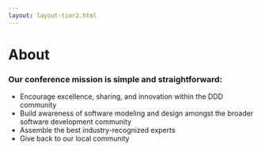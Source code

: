 ```yaml
---
layout: layout-tier2.html
---
```

<div class="section hero about"></div>
<div class="container">
	<div class="col-lg-6 col-lg-offset-3">
		<h1 class="text-center">About</h1>
		<h3>Our conference mission is simple and straightforward:</h3>
		<ul>
			<li>Encourage excellence, sharing, and innovation within the DDD community</li>
			<li>Build awareness of software modeling and design amongst the broader software development community</li>
			<li>Assemble the best industry-recognized experts</li>
			<li>Give back to our local community</li>
		<ul>
	</div>
			<!-- test comment -->
</div>
